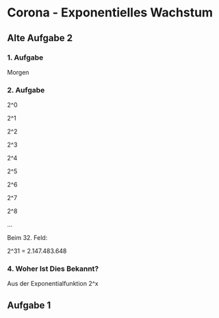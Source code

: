# Corona - Exponentielles Wachstum

## Alte Aufgabe 2

### 1. Aufgabe

Morgen

### 2. Aufgabe

2^0

2^1

2^2

2^3

2^4

2^5

2^6

2^7

2^8

…

Beim 32. Feld:

2^31 = 2.147.483.648

### 4. Woher Ist Dies Bekannt?

Aus der Exponentialfunktion 2^x

## Aufgabe 1